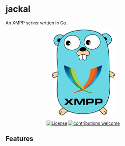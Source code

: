 # jackal
An XMPP server written in Go.

<div align="center">
    <a href="#">
        <img src="./doc/gopher.png">
    </a>
</div>


<div align="center">
    
[![License](https://img.shields.io/badge/license-GPL-blue.svg)](https://github.com/ortuman/jackal/blob/master/LICENSE)
[![contributions welcome](https://img.shields.io/badge/contributions-welcome-brightgreen.svg?style=flat)](https://github.com/ortuman/jackal/issues)

</div>

## Features

